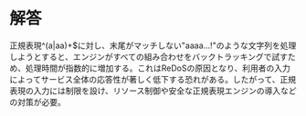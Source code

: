 # 解答

正規表現^(a|aa)+$に対し、末尾がマッチしない"aaaa...!"のような文字列を処理しようとすると、エンジンがすべての組み合わせをバックトラッキングで試すため、処理時間が指数的に増加する。これはReDoSの原因となり、利用者の入力によってサービス全体の応答性が著しく低下する恐れがある。したがって、正規表現の入力には制限を設け、リソース制御や安全な正規表現エンジンの導入などの対策が必要。
